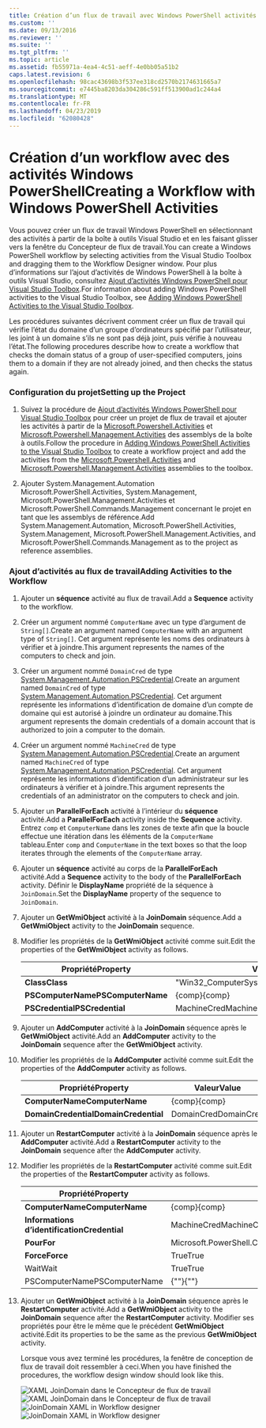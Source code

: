 ```yaml
---
title: Création d’un flux de travail avec Windows PowerShell activités | Microsoft Docs
ms.custom: ''
ms.date: 09/13/2016
ms.reviewer: ''
ms.suite: ''
ms.tgt_pltfrm: ''
ms.topic: article
ms.assetid: fb55971a-4ea4-4c51-aeff-4e0bb05a51b2
caps.latest.revision: 6
ms.openlocfilehash: 98cac43698b3f537ee318cd2570b2174631665a7
ms.sourcegitcommit: e7445ba8203da304286c591ff513900ad1c244a4
ms.translationtype: MT
ms.contentlocale: fr-FR
ms.lasthandoff: 04/23/2019
ms.locfileid: "62080428"
---
```

# <a name="creating-a-workflow-with-windows-powershell-activities"></a><span data-ttu-id="3924b-102">Création d’un workflow avec des activités Windows PowerShell</span><span class="sxs-lookup"><span data-stu-id="3924b-102">Creating a Workflow with Windows PowerShell Activities</span></span>

<span data-ttu-id="3924b-103">Vous pouvez créer un flux de travail Windows PowerShell en sélectionnant des activités à partir de la boîte à outils Visual Studio et en les faisant glisser vers la fenêtre du Concepteur de flux de travail.</span><span class="sxs-lookup"><span data-stu-id="3924b-103">You can create a Windows PowerShell workflow by selecting activities from the Visual Studio Toolbox and dragging them to the Workflow Designer window.</span></span> <span data-ttu-id="3924b-104">Pour plus d’informations sur l’ajout d’activités de Windows PowerShell à la boîte à outils Visual Studio, consultez [Ajout d’activités Windows PowerShell pour Visual Studio Toolbox](./adding-windows-powershell-activities-to-the-visual-studio-toolbox.md).</span><span class="sxs-lookup"><span data-stu-id="3924b-104">For information about adding Windows PowerShell activities to the Visual Studio Toolbox, see [Adding Windows PowerShell Activities to the Visual Studio Toolbox](./adding-windows-powershell-activities-to-the-visual-studio-toolbox.md).</span></span>

<span data-ttu-id="3924b-105">Les procédures suivantes décrivent comment créer un flux de travail qui vérifie l’état du domaine d’un groupe d’ordinateurs spécifié par l’utilisateur, les joint à un domaine s’ils ne sont pas déjà joint, puis vérifie à nouveau l’état.</span><span class="sxs-lookup"><span data-stu-id="3924b-105">The following procedures describe how to create a workflow that checks the domain status of a group of user-specified computers, joins them to a domain if they are not already joined, and then checks the status again.</span></span>

### <a name="setting-up-the-project"></a><span data-ttu-id="3924b-106">Configuration du projet</span><span class="sxs-lookup"><span data-stu-id="3924b-106">Setting up the Project</span></span>

1. <span data-ttu-id="3924b-107">Suivez la procédure de [Ajout d’activités Windows PowerShell pour Visual Studio Toolbox](./adding-windows-powershell-activities-to-the-visual-studio-toolbox.md) pour créer un projet de flux de travail et ajouter les activités à partir de la [Microsoft.Powershell.Activities](/dotnet/api/Microsoft.PowerShell.Activities) et [ Microsoft.Powershell.Management.Activities](/dotnet/api/Microsoft.PowerShell.Management.Activities) des assemblys de la boîte à outils.</span><span class="sxs-lookup"><span data-stu-id="3924b-107">Follow the procedure in [Adding Windows PowerShell Activities to the Visual Studio Toolbox](./adding-windows-powershell-activities-to-the-visual-studio-toolbox.md) to create a workflow project and add the activities from the [Microsoft.Powershell.Activities](/dotnet/api/Microsoft.PowerShell.Activities) and [Microsoft.Powershell.Management.Activities](/dotnet/api/Microsoft.PowerShell.Management.Activities) assemblies to the toolbox.</span></span>

2. <span data-ttu-id="3924b-108">Ajouter System.Management.Automation Microsoft.PowerShell.Activities, System.Management, Microsoft.PowerShell.Management.Activities et Microsoft.PowerShell.Commands.Management concernant le projet en tant que les assemblys de référence.</span><span class="sxs-lookup"><span data-stu-id="3924b-108">Add System.Management.Automation, Microsoft.PowerShell.Activities, System.Management, Microsoft.PowerShell.Management.Activities, and Microsoft.PowerShell.Commands.Management as to the project as reference assemblies.</span></span>

### <a name="adding-activities-to-the-workflow"></a><span data-ttu-id="3924b-109">Ajout d’activités au flux de travail</span><span class="sxs-lookup"><span data-stu-id="3924b-109">Adding Activities to the Workflow</span></span>

1. <span data-ttu-id="3924b-110">Ajouter un **séquence** activité au flux de travail.</span><span class="sxs-lookup"><span data-stu-id="3924b-110">Add a **Sequence** activity to the workflow.</span></span>

2. <span data-ttu-id="3924b-111">Créer un argument nommé `ComputerName` avec un type d’argument de `String[]`.</span><span class="sxs-lookup"><span data-stu-id="3924b-111">Create an argument named `ComputerName` with an argument type of `String[]`.</span></span> <span data-ttu-id="3924b-112">Cet argument représente les noms des ordinateurs à vérifier et à joindre.</span><span class="sxs-lookup"><span data-stu-id="3924b-112">This argument represents the names of the computers to check and join.</span></span>

3. <span data-ttu-id="3924b-113">Créer un argument nommé `DomainCred` de type [System.Management.Automation.PSCredential](/dotnet/api/System.Management.Automation.PSCredential).</span><span class="sxs-lookup"><span data-stu-id="3924b-113">Create an argument named `DomainCred` of type [System.Management.Automation.PSCredential](/dotnet/api/System.Management.Automation.PSCredential).</span></span> <span data-ttu-id="3924b-114">Cet argument représente les informations d’identification de domaine d’un compte de domaine qui est autorisé à joindre un ordinateur au domaine.</span><span class="sxs-lookup"><span data-stu-id="3924b-114">This argument represents the domain credentials of a domain account that is authorized to join a computer to the domain.</span></span>

4. <span data-ttu-id="3924b-115">Créer un argument nommé `MachineCred` de type [System.Management.Automation.PSCredential](/dotnet/api/System.Management.Automation.PSCredential).</span><span class="sxs-lookup"><span data-stu-id="3924b-115">Create an argument named `MachineCred` of type [System.Management.Automation.PSCredential](/dotnet/api/System.Management.Automation.PSCredential).</span></span> <span data-ttu-id="3924b-116">Cet argument représente les informations d’identification d’un administrateur sur les ordinateurs à vérifier et à joindre.</span><span class="sxs-lookup"><span data-stu-id="3924b-116">This argument represents the credentials of an administrator on the computers to check and join.</span></span>

5. <span data-ttu-id="3924b-117">Ajouter un **ParallelForEach** activité à l’intérieur du **séquence** activité.</span><span class="sxs-lookup"><span data-stu-id="3924b-117">Add a **ParallelForEach** activity inside the **Sequence** activity.</span></span> <span data-ttu-id="3924b-118">Entrez `comp` et `ComputerName` dans les zones de texte afin que la boucle effectue une itération dans les éléments de la `ComputerName` tableau.</span><span class="sxs-lookup"><span data-stu-id="3924b-118">Enter `comp` and `ComputerName` in the text boxes so that the loop iterates through the elements of the `ComputerName` array.</span></span>

6. <span data-ttu-id="3924b-119">Ajouter un **séquence** activité au corps de la **ParallelForEach** activité.</span><span class="sxs-lookup"><span data-stu-id="3924b-119">Add a **Sequence** activity to the body of the **ParallelForEach** activity.</span></span> <span data-ttu-id="3924b-120">Définir le **DisplayName** propriété de la séquence à `JoinDomain`.</span><span class="sxs-lookup"><span data-stu-id="3924b-120">Set the **DisplayName** property of the sequence to `JoinDomain`.</span></span>

7. <span data-ttu-id="3924b-121">Ajouter un **GetWmiObject** activité à la **JoinDomain** séquence.</span><span class="sxs-lookup"><span data-stu-id="3924b-121">Add a **GetWmiObject** activity to the **JoinDomain** sequence.</span></span>

8. <span data-ttu-id="3924b-122">Modifier les propriétés de la **GetWmiObject** activité comme suit.</span><span class="sxs-lookup"><span data-stu-id="3924b-122">Edit the properties of the **GetWmiObject** activity as follows.</span></span>

   |<span data-ttu-id="3924b-123">Propriété</span><span class="sxs-lookup"><span data-stu-id="3924b-123">Property</span></span>|<span data-ttu-id="3924b-124">Valeur</span><span class="sxs-lookup"><span data-stu-id="3924b-124">Value</span></span>|
   |--------------|-----------|
   |<span data-ttu-id="3924b-125">**Class**</span><span class="sxs-lookup"><span data-stu-id="3924b-125">**Class**</span></span>|<span data-ttu-id="3924b-126">"Win32_ComputerSystem"</span><span class="sxs-lookup"><span data-stu-id="3924b-126">"Win32_ComputerSystem"</span></span>|
   |<span data-ttu-id="3924b-127">**PSComputerName**</span><span class="sxs-lookup"><span data-stu-id="3924b-127">**PSComputerName**</span></span>|<span data-ttu-id="3924b-128">{comp}</span><span class="sxs-lookup"><span data-stu-id="3924b-128">{comp}</span></span>|
   |<span data-ttu-id="3924b-129">**PSCredential**</span><span class="sxs-lookup"><span data-stu-id="3924b-129">**PSCredential**</span></span>|<span data-ttu-id="3924b-130">MachineCred</span><span class="sxs-lookup"><span data-stu-id="3924b-130">MachineCred</span></span>|

9. <span data-ttu-id="3924b-131">Ajouter un **AddComputer** activité à la **JoinDomain** séquence après le **GetWmiObject** activité.</span><span class="sxs-lookup"><span data-stu-id="3924b-131">Add an **AddComputer** activity to the **JoinDomain** sequence after the **GetWmiObject** activity.</span></span>

10. <span data-ttu-id="3924b-132">Modifier les propriétés de la **AddComputer** activité comme suit.</span><span class="sxs-lookup"><span data-stu-id="3924b-132">Edit the properties of the **AddComputer** activity as follows.</span></span>

    |<span data-ttu-id="3924b-133">Propriété</span><span class="sxs-lookup"><span data-stu-id="3924b-133">Property</span></span>|<span data-ttu-id="3924b-134">Valeur</span><span class="sxs-lookup"><span data-stu-id="3924b-134">Value</span></span>|
    |--------------|-----------|
    |<span data-ttu-id="3924b-135">**ComputerName**</span><span class="sxs-lookup"><span data-stu-id="3924b-135">**ComputerName**</span></span>|<span data-ttu-id="3924b-136">{comp}</span><span class="sxs-lookup"><span data-stu-id="3924b-136">{comp}</span></span>|
    |<span data-ttu-id="3924b-137">**DomainCredential**</span><span class="sxs-lookup"><span data-stu-id="3924b-137">**DomainCredential**</span></span>|<span data-ttu-id="3924b-138">DomainCred</span><span class="sxs-lookup"><span data-stu-id="3924b-138">DomainCred</span></span>|

11. <span data-ttu-id="3924b-139">Ajouter un **RestartComputer** activité à la **JoinDomain** séquence après le **AddComputer** activité.</span><span class="sxs-lookup"><span data-stu-id="3924b-139">Add a **RestartComputer** activity to the **JoinDomain** sequence after the **AddComputer** activity.</span></span>

12. <span data-ttu-id="3924b-140">Modifier les propriétés de la **RestartComputer** activité comme suit.</span><span class="sxs-lookup"><span data-stu-id="3924b-140">Edit the properties of the **RestartComputer** activity as follows.</span></span>

    |<span data-ttu-id="3924b-141">Propriété</span><span class="sxs-lookup"><span data-stu-id="3924b-141">Property</span></span>|<span data-ttu-id="3924b-142">Valeur</span><span class="sxs-lookup"><span data-stu-id="3924b-142">Value</span></span>|
    |--------------|-----------|
    |<span data-ttu-id="3924b-143">**ComputerName**</span><span class="sxs-lookup"><span data-stu-id="3924b-143">**ComputerName**</span></span>|<span data-ttu-id="3924b-144">{comp}</span><span class="sxs-lookup"><span data-stu-id="3924b-144">{comp}</span></span>|
    |<span data-ttu-id="3924b-145">**Informations d’identification**</span><span class="sxs-lookup"><span data-stu-id="3924b-145">**Credential**</span></span>|<span data-ttu-id="3924b-146">MachineCred</span><span class="sxs-lookup"><span data-stu-id="3924b-146">MachineCred</span></span>|
    |<span data-ttu-id="3924b-147">**Pour**</span><span class="sxs-lookup"><span data-stu-id="3924b-147">**For**</span></span>|<span data-ttu-id="3924b-148">Microsoft.PowerShell.Commands.WaitForServiceTypes.PowerShell</span><span class="sxs-lookup"><span data-stu-id="3924b-148">Microsoft.PowerShell.Commands.WaitForServiceTypes.PowerShell</span></span>|
    |<span data-ttu-id="3924b-149">**Force**</span><span class="sxs-lookup"><span data-stu-id="3924b-149">**Force**</span></span>|<span data-ttu-id="3924b-150">True</span><span class="sxs-lookup"><span data-stu-id="3924b-150">True</span></span>|
    |<span data-ttu-id="3924b-151">Wait</span><span class="sxs-lookup"><span data-stu-id="3924b-151">Wait</span></span>|<span data-ttu-id="3924b-152">True</span><span class="sxs-lookup"><span data-stu-id="3924b-152">True</span></span>|
    |<span data-ttu-id="3924b-153">PSComputerName</span><span class="sxs-lookup"><span data-stu-id="3924b-153">PSComputerName</span></span>|<span data-ttu-id="3924b-154">{""}</span><span class="sxs-lookup"><span data-stu-id="3924b-154">{""}</span></span>|

13. <span data-ttu-id="3924b-155">Ajouter un **GetWmiObject** activité à la **JoinDomain** séquence après le **RestartComputer** activité.</span><span class="sxs-lookup"><span data-stu-id="3924b-155">Add a **GetWmiObject** activity to the **JoinDomain** sequence after the **RestartComputer** activity.</span></span> <span data-ttu-id="3924b-156">Modifier ses propriétés pour être le même que le précédent **GetWmiObject** activité.</span><span class="sxs-lookup"><span data-stu-id="3924b-156">Edit its properties to be the same as the previous **GetWmiObject** activity.</span></span>

    <span data-ttu-id="3924b-157">Lorsque vous avez terminé les procédures, la fenêtre de conception de flux de travail doit ressembler à ceci.</span><span class="sxs-lookup"><span data-stu-id="3924b-157">When you have finished the procedures, the workflow design window should look like this.</span></span>

    <span data-ttu-id="3924b-158">![XAML JoinDomain dans le Concepteur de flux de travail](../media/joindomainworkflow.png)
    ![XAML JoinDomain dans le Concepteur de flux de travail](../media/joindomainworkflow.png "JoinDomainWorkflow")</span><span class="sxs-lookup"><span data-stu-id="3924b-158">![JoinDomain XAML in Workflow designer](../media/joindomainworkflow.png)
![JoinDomain XAML in Workflow designer](../media/joindomainworkflow.png "JoinDomainWorkflow")</span></span>
